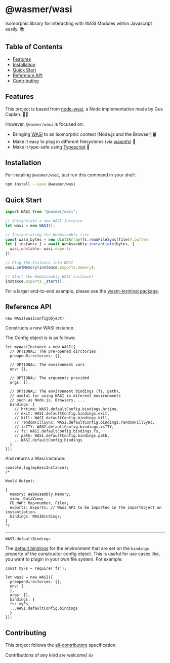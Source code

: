 # @wasmer/wasi

Isomorphic library for interacting with WASI Modules within Javascript easily. 📚

## Table of Contents

- [Features](#features)
- [Installation](#installation)
- [Quick Start](#quick-start)
- [Reference API](#reference-api)
- [Contributing](#contributing)

## Features

This project is based from [node-wasi](https://github.com/devsnek/node-wasi), a Node implementation made by Gus Caplan. 🙏😄

However, `@wasmer/wasi` is focused on:

- Bringing [WASI](https://wasi.dev/) to an Isomorphic context (Node.js and the Browser) 🖥️
- Make it easy to plug in different filesystems (via [wasmfs](../wasmfs)) 📂
- Make it type-safe using [Typescript](http://www.typescriptlang.org/) 👷

## Installation

For instaling `@wasmer/wasi`, just run this command in your shell:

```bash
npm install --save @wasmer/wasi
```

## Quick Start

```js
import WASI from "@wasmer/wasi";

// Instantiate a new WASI Instance
let wasi = new WASI();

// Instantiating the WebAssembly file
const wasm_bytes = new Uint8Array(fs.readFileSync(file)).buffer;
let { instance } = await WebAssembly.instantiate(bytes, {
  wasi_unstable: wasi.exports
});

// Plug the Instance into WASI
wasi.setMemory(instance.exports.memory);

// Start the WebAssembly WASI instance!
instance.exports._start();
```

For a larger end-to-end example, please see the [wasm-terminal package]('../wasm-terminal').

## Reference API

`new WASI(wasiConfigObject)`

Constructs a new WASI instance.

The Config object is is as follows:

```
let myWasiInstance = new WASI({
  // OPTIONAL: The pre-opened dirctories
  preopenDirectories: {},

  // OPTIONAL: The environment vars
  env: {},

  // OPTIONAL: The arguments provided
  args: [],

  // OPTIONAL: The environment bindings (fs, path),
  // useful for using WASI in diferent environments
  // such as Node.js, Browsers, ...
  bindings: {
    // hrtime: WASI.defaultConfig.bindings.hrtime,
    // exit: WASI.defaultConfig.bindings.exit,
    // kill: WASI.defaultConfig.bindings.kill,
    // randomFillSync: WASI.defaultConfig.bindings.randomFillSync,
    // isTTY: WASI.defaultConfig.bindings.isTTY,
    // fs: WASI.defaultConfig.bindings.fs,
    // path: WASI.defaultConfig.bindings.path,
    ...WASI.defaultConfig.bindings
  }
});
```

And returns a Wasi Instance:

```
console.log(myWasiInstance);
/*

Would Output:

{
  memory: WebAssembly.Memory;
  view: DataView;
  FD_MAP: Map<number, File>;
  exports: Exports; // Wasi API to be imported in the importObject on instantiation.
  bindings: WASIBindings;
}
*/

```

---

`WASI.defaultBindings`

The [default bindings](./lib/bindings) for the environment that are set on the `bindings` property of the constructor config object. This is useful for use cases like, you want to plugin in your own file system. For example:

```
const myFs = require('fs');

let wasi = new WASI({
  preopenDirectories: {},
  env: {
  },
  args: [],
  bindings: {
  fs: myFs,
  ...WASI.defaultConfig.bindings
  }
});
```

## Contributing

This project follows the [all-contributors](https://github.com/kentcdodds/all-contributors) specification.

Contributions of any kind are welcome! 👍
